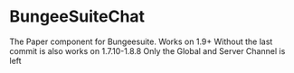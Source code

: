 # BungeeSuiteChat
The Paper component for Bungeesuite. 
Works on 1.9+
Without the last commit is also works on 1.7.10-1.8.8
Only the Global and Server Channel is left
